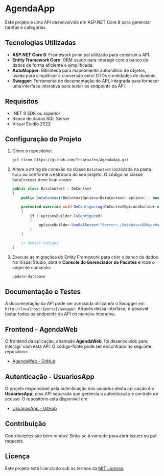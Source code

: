# AgendaApp

Este projeto é uma API desenvolvida em ASP.NET Core 8 para gerenciar tarefas e categorias.

## Tecnologias Utilizadas

- **ASP.NET Core 8**: Framework principal utilizado para construir a API.
- **Entity Framework Core**: ORM usado para interagir com o banco de dados de forma eficiente e simplificada.
- **AutoMapper**: Biblioteca para mapeamento automático de objetos, usada para simplificar a conversão entre DTOs e entidades de domínio.
- **Swagger**: Ferramenta de documentação de API, integrada para fornecer uma interface interativa para testar os endpoints da API.

## Requisitos

- .NET 8 SDK ou superior
- Banco de dados SQL Server
- Visual Studio 2022

## Configuração do Projeto

1. Clone o repositório:
    ```bash
    git clone https://github.com/frcarvalho/AgendaApp.git
    ```

2. Altere a string de conexão na classe `DataContext` localizada na pasta `Data` ou conforme a estrutura do seu projeto. O código na classe `DataContext` deve ficar assim:

    ```csharp
    public class DataContext : DbContext
    {
        public DataContext(DbContextOptions<DataContext> options) : base(options) { }

        protected override void OnConfiguring(DbContextOptionsBuilder optionsBuilder)
        {
            if (!optionsBuilder.IsConfigured)
            {
                optionsBuilder.UseSqlServer("Server=.;Database=BDAgendaApp;Trusted_Connection=True;");
            }
        }

        // Demais códigos
    }
    ```

3. Execute as migrações do Entity Framework para criar o banco de dados. No Visual Studio, abra o **Console do Gerenciador de Pacotes** e rode o seguinte comando:
    ```bash
    update-database
    ```

## Documentação e Testes

A documentação da API pode ser acessada utilizando o Swagger em `http://localhost:{porta}/swagger`. Através dessa interface, é possível testar todos os endpoints da API de maneira interativa.

## Frontend - AgendaWeb

O frontend da aplicação, chamado **AgendaWeb**, foi desenvolvido para interagir com esta API. O código-fonte pode ser encontrado no seguinte repositório:
- [AgendaWeb - GitHub](https://github.com/frcarvalho/AgendaWeb)

## Autenticação - UsuariosApp

O projeto responsável pela autenticação dos usuários desta aplicação é o **UsuariosApp**, uma API separada que gerencia a autenticação e controle de acesso. O repositório está disponível em:
- [UsuariosApp - GitHub](https://github.com/frcarvalho/UsuariosApp)

## Contribuição

Contribuições são bem-vindas! Sinta-se à vontade para abrir issues ou pull requests.

## Licença

Este projeto está licenciado sob os termos da [MIT License](LICENSE).



